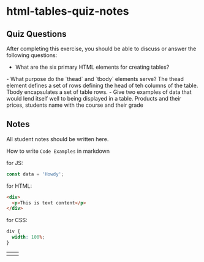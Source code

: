 # html-tables-quiz-notes

## Quiz Questions

After completing this exercise, you should be able to discuss or answer the following questions:

- What are the six primary HTML elements for creating tables?
<table> <thead> <tbody> <th> <td> <tr>
- What purpose do the `thead` and `tbody` elements serve?
  The thead element defines a set of rows defining the head of teh columns of the table. Tbody encapsulates a set of table rows.
- Give two examples of data that would lend itself well to being displayed in a table.
  Products and their prices, students name with the course and their grade

## Notes

All student notes should be written here.

How to write `Code Examples` in markdown

for JS:

```javascript
const data = 'Howdy';
```

for HTML:

```html
<div>
  <p>This is text content</p>
</div>
```

for CSS:

```css
div {
  width: 100%;
}
```

